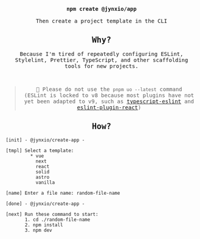 <h3 align="center">
  <code>npm create @jynxio/app</code>
</h3>
<p align="center">
  <samp>Then create a project template in the CLI</samp>
</p>

<h2 align="center"><samp>Why?</samp></h2>
<p align="center">
  <samp>Because I'm tired of repeatedly configuring ESLint, Stylelint, Prettier, TypeScript, and other scaffolding tools for new projects.</samp>
</p>
<br />

<blockquote align="center">
  <samp>
    👀 Please do not use the <code>pnpm uo --latest</code> command
    <br />
    <samp>(ESLint is locked to v8 because most plugins have not yet been adapted to v9, such as
      <a href="https://github.com/typescript-eslint/typescript-eslint/issues/8211">typescript-eslint</a>
      and
      <a href="https://github.com/jsx-eslint/eslint-plugin-react/issues/3699">eslint-plugin-react</a>)
    </samp>
  </samp>
</blockquote>

<h2 align="center"><samp>How?</samp></h2>

```sharp
[init] - @jynxio/create-app -

[tmpl] Select a template:
         * vue
           next
           react
           solid
           astro
           vanilla

[name] Enter a file name: random-file-name

[done] - @jynxio/create-app -

[next] Run these command to start:
       1. cd ./random-file-name
       2. npm install
       3. npm dev
```

